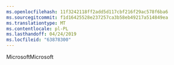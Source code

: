 ```yaml
---
ms.openlocfilehash: 11f3242118ff2add5d117cbf216f29ac578f6ba6
ms.sourcegitcommit: f1d16425528e237257ca3b58eb49217a514849ea
ms.translationtype: MT
ms.contentlocale: pl-PL
ms.lasthandoff: 04/24/2019
ms.locfileid: "63878300"
---
```

<span data-ttu-id="d791c-101">Microsoft</span><span class="sxs-lookup"><span data-stu-id="d791c-101">Microsoft</span></span>